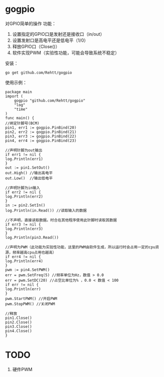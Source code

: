 # gogpio

对GPIO简单的操作
功能：
1. 设置指定的GPIO口是发射还是接收口（in/out）
2. 设置发射口是高电平还是低电平（1/0）
3. 释放GPIO口（Close()）
4. 软件实现PWM（实验性功能，可能会导致系统不稳定）

安装：

    go get github.com/Rehtt/gogpio	

使用示例：

    package main
    import (
        gogpio "github.com/Rehtt/gogpio"
        "log"
        "time"
    )
    func main() {
    //绑定针脚号(BCM)
    pin1, err1 := gogpio.PinBind(20)
    pin2, err2 := gogpio.PinBind(21)
    pin3, err3 := gogpio.PinBind(22)
    pin4, err4 := gogpio.PinBind(23)
    
    //声明针脚为out输出
    if err1 != nil {
    log.Println(err1)
    }
    out := pin1.SetOut()
    out.High() //输出高电平
    out.Low()  //输出低电平
    
    //声明针脚为in输入
    if err2 != nil {
    log.Println(err2)
    }
    in := pin2.SetIn()
    log.Println(in.Read()) //读取输入的数据
    
    //不声明，直接读取数据。时合在其他程序使用此针脚时读取其数据
    if err3 != nil {
    log.Println(err3)
    }
    log.Println(pin3.Read())
    
    //声明为PWM（此功能为实验性功能，这里的PWM由软件生成，所以运行时会占用一定的cpu资源，频率越高cpu占用也越高）
    if err4 != nil {
    log.Println(err4)
    }
    pwm := pin4.SetPWM()
    err = pwm.SetFreq(5) //频率单位为Hz，数值 > 0.0
    err = pwm.SetDC(20) //占空比单位为% ，0.0 < 数值 < 100
    if err != nil {
    log.Println(err)
    }
    pwm.StartPWM() //开启PWM
    pwm.StopPWM() //关闭PWM
    
    //释放
    pin1.Close()
    pin2.Close()
    pin3.Close()
    pin4.Close()
    }
    
# TODO
1. 硬件PWM
